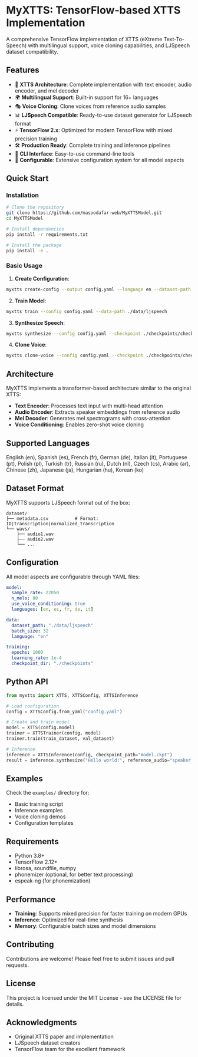 # MyXTTS: TensorFlow-based XTTS Implementation

A comprehensive TensorFlow implementation of XTTS (eXtreme Text-To-Speech) with multilingual support, voice cloning capabilities, and LJSpeech dataset compatibility.

## Features

- 🎯 **XTTS Architecture**: Complete implementation with text encoder, audio encoder, and mel decoder
- 🌍 **Multilingual Support**: Built-in support for 16+ languages
- 🎭 **Voice Cloning**: Clone voices from reference audio samples
- 📊 **LJSpeech Compatible**: Ready-to-use dataset generator for LJSpeech format
- ⚡ **TensorFlow 2.x**: Optimized for modern TensorFlow with mixed precision training
- 🛠️ **Production Ready**: Complete training and inference pipelines
- 📱 **CLI Interface**: Easy-to-use command-line tools
- 🔧 **Configurable**: Extensive configuration system for all model aspects

## Quick Start

### Installation

```bash
# Clone the repository
git clone https://github.com/masoodafar-web/MyXTTSModel.git
cd MyXTTSModel

# Install dependencies
pip install -r requirements.txt

# Install the package
pip install -e .
```

### Basic Usage

1. **Create Configuration**:
```bash
myxtts create-config --output config.yaml --language en --dataset-path ./data/ljspeech
```

2. **Train Model**:
```bash
myxtts train --config config.yaml --data-path ./data/ljspeech
```

3. **Synthesize Speech**:
```bash
myxtts synthesize --config config.yaml --checkpoint ./checkpoints/checkpoint_best --text "Hello, this is MyXTTS!"
```

4. **Clone Voice**:
```bash
myxtts clone-voice --config config.yaml --checkpoint ./checkpoints/checkpoint_best --text "Hello with cloned voice" --reference-audio reference.wav
```

## Architecture

MyXTTS implements a transformer-based architecture similar to the original XTTS:

- **Text Encoder**: Processes text input with multi-head attention
- **Audio Encoder**: Extracts speaker embeddings from reference audio
- **Mel Decoder**: Generates mel spectrograms with cross-attention
- **Voice Conditioning**: Enables zero-shot voice cloning

## Supported Languages

English (en), Spanish (es), French (fr), German (de), Italian (it), Portuguese (pt), Polish (pl), Turkish (tr), Russian (ru), Dutch (nl), Czech (cs), Arabic (ar), Chinese (zh), Japanese (ja), Hungarian (hu), Korean (ko)

## Dataset Format

MyXTTS supports LJSpeech format out of the box:
```
dataset/
├── metadata.csv          # Format: ID|transcription|normalized_transcription
└── wavs/
    ├── audio1.wav
    ├── audio2.wav
    └── ...
```

## Configuration

All model aspects are configurable through YAML files:

```yaml
model:
  sample_rate: 22050
  n_mels: 80
  use_voice_conditioning: true
  languages: [en, es, fr, de, it]

data:
  dataset_path: "./data/ljspeech"
  batch_size: 32
  language: "en"

training:
  epochs: 1000
  learning_rate: 1e-4
  checkpoint_dir: "./checkpoints"
```

## Python API

```python
from myxtts import XTTS, XTTSConfig, XTTSInference

# Load configuration
config = XTTSConfig.from_yaml("config.yaml")

# Create and train model
model = XTTS(config.model)
trainer = XTTSTrainer(config, model)
trainer.train(train_dataset, val_dataset)

# Inference
inference = XTTSInference(config, checkpoint_path="model.ckpt")
result = inference.synthesize("Hello world!", reference_audio="speaker.wav")
```

## Examples

Check the `examples/` directory for:
- Basic training script
- Inference examples  
- Voice cloning demos
- Configuration templates

## Requirements

- Python 3.8+
- TensorFlow 2.12+
- librosa, soundfile, numpy
- phonemizer (optional, for better text processing)
- espeak-ng (for phonemization)

## Performance

- **Training**: Supports mixed precision for faster training on modern GPUs
- **Inference**: Optimized for real-time synthesis
- **Memory**: Configurable batch sizes and model dimensions

## Contributing

Contributions are welcome! Please feel free to submit issues and pull requests.

## License

This project is licensed under the MIT License - see the LICENSE file for details.

## Acknowledgments

- Original XTTS paper and implementation
- LJSpeech dataset creators
- TensorFlow team for the excellent framework